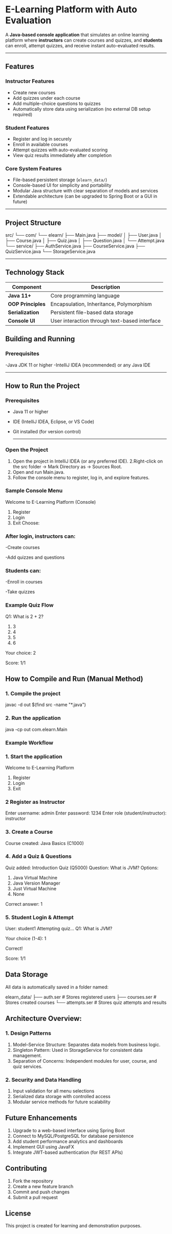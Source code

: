 # E-Learning Platform with Auto Evaluation

A **Java-based console application** that simulates an online learning platform where **instructors** can create courses and quizzes, and **students** can enroll, attempt quizzes, and receive instant auto-evaluated results.

---

##  Features

### Instructor Features
- Create new courses  
- Add quizzes under each course  
- Add multiple-choice questions to quizzes  
- Automatically store data using serialization (no external DB setup required)

###  Student Features
- Register and log in securely  
- Enroll in available courses  
- Attempt quizzes with auto-evaluated scoring  
- View quiz results immediately after completion  

###  Core System Features
- File-based persistent storage (`elearn_data/`)  
- Console-based UI for simplicity and portability  
- Modular Java structure with clear separation of models and services  
- Extendable architecture (can be upgraded to Spring Boot or a GUI in future)  

---

## Project Structure
src/
 └── com/
      └── elearn/
           ├── Main.java
           ├── model/
           │    ├── User.java
           │    ├── Course.java
           │    ├── Quiz.java
           │    ├── Question.java
           │    └── Attempt.java
           └── service/
                ├── AuthService.java
                ├── CourseService.java
                ├── QuizService.java
                └── StorageService.java

---

##  Technology Stack

| Component             | Description                                   |
| --------------------- | --------------------------------------------- |
| **Java 11+**        | Core programming language                     |
| **OOP Principles** | Encapsulation, Inheritance, Polymorphism      |
| **Serialization**  | Persistent file-based data storage            |
| **Console UI**    | User interaction through text-based interface |

## Building and Running

### Prerequisites
-Java JDK 11 or higher
-IntelliJ IDEA (recommended) or any Java IDE

---

##  How to Run the Project

### Prerequisites
- Java 11 or higher
- IDE (IntelliJ IDEA, Eclipse, or VS Code)
- Git installed (for version control)

  ---

### Open the Project

1. Open the project in IntelliJ IDEA (or any preferred IDE).
2.Right-click on the src folder → Mark Directory as → Sources Root.
3. Open and run Main.java.
4. Follow the console menu to register, log in, and explore features.

### Sample Console Menu
Welcome to E-Learning Platform (Console)
1) Register
2) Login
3) Exit
Choose:


### After login, instructors can:

-Create courses

-Add quizzes and questions

### Students can:

-Enroll in courses

-Take quizzes

### Example Quiz Flow

Q1: What is 2 + 2?
1) 3
2) 4
3) 5
4) 6
   
Your choice: 2

Score: 1/1


## How to Compile and Run (Manual Method)
### 1️. Compile the project
javac -d out $(find src -name "*.java")

### 2. Run the application
java -cp out com.elearn.Main

### Example Workflow

### 1️. Start the application
Welcome to E-Learning Platform 
1) Register
2) Login
3) Exit

### 2 Register as Instructor
Enter username: admin
Enter password: 1234
Enter role (student/instructor): instructor

### 3️. Create a Course
Course created: Java Basics (C1000)

### 4️. Add a Quiz & Questions
Quiz added: Introduction Quiz (Q5000)
Question: What is JVM?
Options:
1) Java Virtual Machine
2) Java Version Manager
3) Just Virtual Machine
4) None
   
Correct answer: 1

### 5. Student Login & Attempt
User: student1
Attempting quiz...
Q1: What is JVM?

Your choice (1-4): 1

Correct!

Score: 1/1

## Data Storage

All data is automatically saved in a folder named:

elearn_data/
 ├── auth.ser       # Stores registered users
 ├── courses.ser    # Stores created courses
 └── attempts.ser   # Stores quiz attempts and results

 ## Architecture Overview:

### 1. Design Patterns

1. Model–Service Structure: Separates data models from business logic.
2. Singleton Pattern: Used in StorageService for consistent data management.
3. Separation of Concerns: Independent modules for user, course, and quiz services.

### 2. Security and Data Handling

1. Input validation for all menu selections
2. Serialized data storage with controlled access
3. Modular service methods for future scalability

## Future Enhancements

1. Upgrade to a web-based interface using Spring Boot
2. Connect to MySQL/PostgreSQL for database persistence
3. Add student performance analytics and dashboards
4. Implement GUI using JavaFX
5. Integrate JWT-based authentication (for REST APIs)

## Contributing
1. Fork the repository
2. Create a new feature branch
3. Commit and push changes
4. Submit a pull request

## License

This project is created for learning and demonstration purposes.


